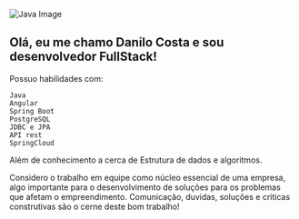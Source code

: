 ![Java Image](https://dicasdejava.com.br/images/logo-java.png)

## Olá, eu me chamo Danilo Costa e sou desenvolvedor FullStack!

Possuo habilidades com:

    Java
    Angular
    Spring Boot
    PostgreSQL
    JDBC e JPA
    API rest
    SpringCloud

Além de conhecimento a cerca de Estrutura de dados e algoritmos.


Considero o trabalho em equipe como núcleo essencial de uma empresa, algo importante para o desenvolvimento de soluções para os problemas que afetam o empreendimento. Comunicação, duvidas, soluções e criticas construtivas são o cerne deste bom trabalho!
